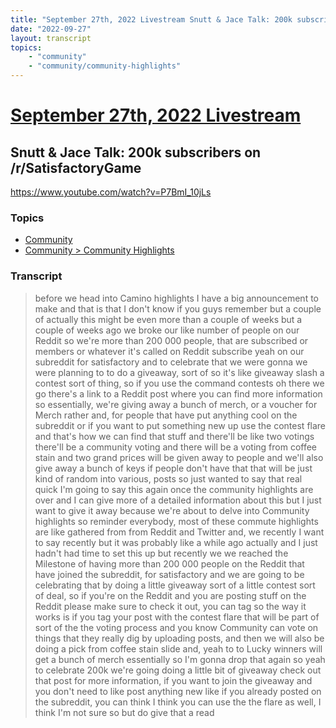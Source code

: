 ```yaml
---
title: "September 27th, 2022 Livestream Snutt & Jace Talk: 200k subscribers on /r/SatisfactoryGame"
date: "2022-09-27"
layout: transcript
topics:
    - "community"
    - "community/community-highlights"
---
```

# [September 27th, 2022 Livestream](../2022-09-27.md)
## Snutt & Jace Talk: 200k subscribers on /r/SatisfactoryGame
https://www.youtube.com/watch?v=P7BmI_10jLs

### Topics
* [Community](../topics/community.md)
* [Community > Community Highlights](../topics/community/community-highlights.md)

### Transcript

> before we head into Camino highlights I have a big announcement to make and that is that I don't know if you guys remember but a couple of actually this might be even more than a couple of weeks but a couple of weeks ago we broke our like number of people on our Reddit so we're more than 200 000 people, that are subscribed or members or whatever it's called on Reddit subscribe yeah on our subreddit for satisfactory and to celebrate that we were gonna we were planning to to do a giveaway, sort of so it's like giveaway slash a contest sort of thing, so if you use the command contests oh there we go there's a link to a Reddit post where you can find more information so essentially, we're giving away a bunch of merch, or a voucher for Merch rather and, for people that have put anything cool on the subreddit or if you want to put something new up use the contest flare and that's how we can find that stuff and there'll be like two votings there'll be a community voting and there will be a voting from coffee stain and two grand prices will be given away to people and we'll also give away a bunch of keys if people don't have that that will be just kind of random into various, posts so just wanted to say that real quick I'm going to say this again once the community highlights are over and I can give more of a detailed information about this but I just want to give it away because we're about to delve into Community highlights so reminder everybody, most of these commute highlights are like gathered from from Reddit and Twitter and, we recently I want to say recently but it was probably like a while ago actually and I just hadn't had time to set this up but recently we we reached the Milestone of having more than 200 000 people on the Reddit that have joined the subreddit, for satisfactory and we are going to be celebrating that by doing a little giveaway sort of a little contest sort of deal, so if you're on the Reddit and you are posting stuff on the Reddit please make sure to check it out, you can tag so the way it works is if you tag your post with the contest flare that will be part of sort of the the voting process and you know Community can vote on things that they really dig by uploading posts, and then we will also be doing a pick from coffee stain slide and, yeah to to Lucky winners will get a bunch of merch essentially so I'm gonna drop that again so yeah to celebrate 200k we're going doing a little bit of giveaway check out that post for more information, if you want to join the giveaway and you don't need to like post anything new like if you already posted on the subreddit, you can think I think you can use the the flare as well, I think I'm not sure so but do give that a read
